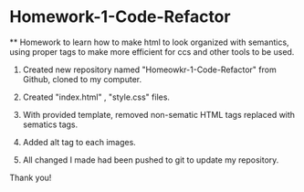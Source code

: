 # Homework-1-Code-Refactor

** Homework to learn how to make html to look organized with semantics, using proper tags to make more efficient for ccs and other tools to be used.

1. Created new repository named "Homeowkr-1-Code-Refactor" from Github, cloned to my computer.

2. Created "index.html" , "style.css" files.

3. With provided template, removed non-sematic HTML tags replaced with sematics tags.

4. Added alt tag to each images.

5. All changed I made had been pushed to git to update my repository.

Thank you!